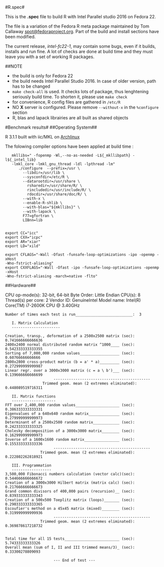 #R.spec#

This is the **.spec** file to build R with Intel Parallel studio 2016 on Fedora 22.

The file is a variation of the Fedora R meta package maintained by Tom Callaway <spot@fedoraproject.org>.
Part of the build and install sections have been modified.

The current release, _intel-fc22-1_, may contain some bugs, even if it builds, installs 
and run fine. A lot of checks are done at build time and they must leave you with a set of working R packages.

##NOTE

* the build is only for Fedora 22
* the build needs Intel Parallel Studio 2016. In case of older version, path has to be changed
* `make check-all` is used. It checks lots of package, thus lenghtening seriously build time. 
To shorten it, please use `make check`
* for convenience, R config files are gathered in `/etc/R`
* NO **X** server is configured. Please remove `--without-x` in the `%configure` section
* R, blas and lapack librairies are all built as shared objects



#Benchmark results#
##Operating System##

R 3.1.1 built with iic/MKL on [Archlinux](https://www.archlinux.org/) 

The folowing compiler options have been applied at build time :

```
   mkllibs=" -fopenmp -Wl,--no-as-needed -L${_mkllibpath} -l${_intel_lib} 
   -lmkl_core -lmkl_gnu_thread -ldl -lpthread -lm"
      ./configure  --prefix=/usr \
    	--libdir=/usr/lib \
		--sysconfdir=/etc/R \
		--datarootdir=/usr/share \
		  rsharedir=/usr/share/R/ \
		  rincludedir=/usr/include/R/ \
		  rdocdir=/usr/share/doc/R/ \
		--with-x \
		--enable-R-shlib \
		--with-blas="${mkllibs}" \
		--with-lapack \
		F77=gfortran \
		LIBnn=lib
        
        
export CC="icc"
export CXX="icpc"
export AR="xiar"
export LD="xild"

export CFLAGS="-Wall -Ofast -funsafe-loop-optimizations -ipo -openmp -xHost 
-Wno-fstrict-aliasing"
export CXXFLAGS="-Wall -Ofast -ipo -funsafe-loop-optimizations -openmp -xHost 
-Wno-fstrict-aliasing -march=native -flto"
```

##Hardware##

CPU op-mode(s): 32-bit, 64-bit Byte Order: Little Endian CPU(s): 8 Thread(s) per 
core: 2 Vendor ID: GenuineIntel Model name: Intel(R) Core(TM) i7-2600K CPU @ 3.40GHz

```
Number of times each test is run__________________________:  3

   I. Matrix Calculation
   ----------------------

Creation, transp., deformation of a 2500x2500 matrix (sec):  0.741666666666636 
2400x2400 normal distributed random matrix ^1000____ (sec):  0.542333333333355 
Sorting of 7,000,000 random values__________________ (sec):  0.60766666666666 
2800x2800 cross-product matrix (b = a' * a)_________ (sec):  0.272999999999987 
Linear regr. over a 3000x3000 matrix (c = a \ b')___ (sec):  0.139666666666699 
                      --------------------------------------------
                 Trimmed geom. mean (2 extremes eliminated):  0.448089519716311 

   II. Matrix functions
   --------------------
FFT over 2,400,000 random values____________________ (sec):  0.386333333333331 
Eigenvalues of a 640x640 random matrix______________ (sec):  0.279999999999973 
Determinant of a 2500x2500 random matrix____________ (sec):  0.242333333333325 
Cholesky decomposition of a 3000x3000 matrix________ (sec):  0.162999999999973 
Inverse of a 1600x1600 random matrix________________ (sec):  0.155333333333336 
                      --------------------------------------------
                Trimmed geom. mean (2 extremes eliminated):  0.222802262818921 

   III. Programmation
   ------------------
3,500,000 Fibonacci numbers calculation (vector calc)(sec):  0.544666666666672 
Creation of a 3000x3000 Hilbert matrix (matrix calc) (sec):  0.217666666666673 
Grand common divisors of 400,000 pairs (recursion)__ (sec):  0.839333333333343 
Creation of a 500x500 Toeplitz matrix (loops)_______ (sec):  0.290333333333365 
Escoufier's method on a 45x45 matrix (mixed)________ (sec):  0.319999999999936 
                      --------------------------------------------
                Trimmed geom. mean (2 extremes eliminated):  0.369878617218732 


Total time for all 15 tests_________________________ (sec):  5.74333333333326 
Overall mean (sum of I, II and III trimmed means/3)_ (sec):  0.33300278809093 

                      --- End of test ---
```
